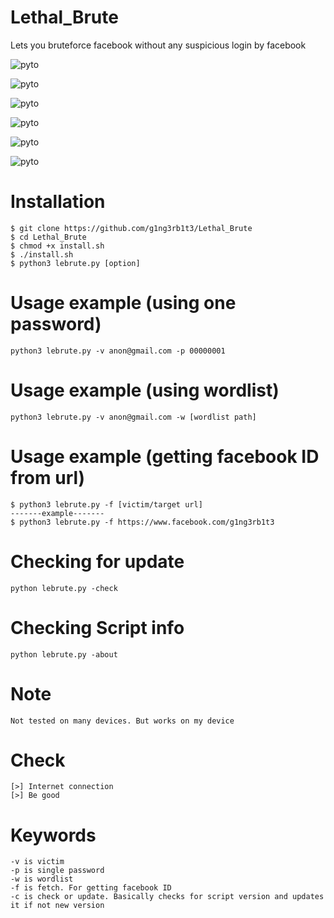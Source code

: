 # Lethal_Brute
Lets you bruteforce facebook without any suspicious login by facebook
<p align="left">
  <a><img title="pyto"src="https://img.shields.io/badge/89.0%25-Python-yellowgreen"></a>
</p>
<p align="left">
  <a><img title="pyto"src="https://img.shields.io/badge/11.0%25-shell-yellowgreen"></a>
</p>
<p align="left">
  <a><img title="pyto"src="https://img.shields.io/badge/100%25-working-yellowgreen"></a>
</p>
<p align="left">
  <a><img title="pyto"src="https://img.shields.io/badge/100%25-undetectable-yellowgreen"></a>
</p>
<p align="left">
  <a><img title="pyto"src="https://img.shields.io/badge/code-below1mb-bluegreen"></a>
</p>
<p align="left">
  <a><img title="pyto"src="https://img.shields.io/badge/made by-g1ng3rb1t3-bluegreen"></a>
</p>

# Installation
```
$ git clone https://github.com/g1ng3rb1t3/Lethal_Brute
$ cd Lethal_Brute
$ chmod +x install.sh
$ ./install.sh
$ python3 lebrute.py [option]
```
# Usage example (using one password)
```
python3 lebrute.py -v anon@gmail.com -p 00000001
```
# Usage example (using wordlist)
```
python3 lebrute.py -v anon@gmail.com -w [wordlist path]
```
# Usage example (getting facebook ID from url)
```
$ python3 lebrute.py -f [victim/target url]
-------example-------
$ python3 lebrute.py -f https://www.facebook.com/g1ng3rb1t3
```
# Checking for update
```
python lebrute.py -check
```
# Checking Script info
```
python lebrute.py -about
```
# Note
```
Not tested on many devices. But works on my device
```
# Check
```
[>] Internet connection
[>] Be good
```
# Keywords
```
-v is victim
-p is single password
-w is wordlist
-f is fetch. For getting facebook ID
-c is check or update. Basically checks for script version and updates it if not new version
```
